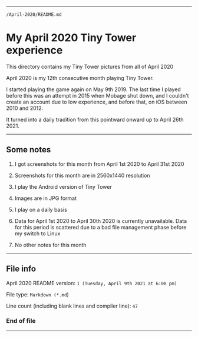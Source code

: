 
***

`/April-2020/README.md`

# My April 2020 Tiny Tower experience

This directory contains my Tiny Tower pictures from all of April 2020

April 2020 is my 12th consecutive month playing Tiny Tower.

I started playing the game again on May 9th 2019. The last time I played before this was an attempt in 2015 when Mobage shut down, and I couldn't create an account due to low experience, and before that, on iOS between 2010 and 2012.

It turned into a daily tradition from this pointward onward up to April 26th 2021.

***

## Some notes

1. I got screenshots for this month from April 1st 2020 to April 31st 2020

2. Screenshots for this month are in 2560x1440 resolution

3. I play the Android version of Tiny Tower

4. Images are in JPG format

5. I play on a daily basis

6. Data for April 1st 2020 to April 30th 2020 is currently unavailable. Data for this period is scattered due to a bad file management phase before my switch to Linux

7. No other notes for this month

***

## File info

April 2020 README version: `1 (Tuesday, April 9th 2021 at 6:08 pm)`

File type: `Markdown (*.md`)

Line count (including blank lines and compiler line): `47`

### End of file

***
